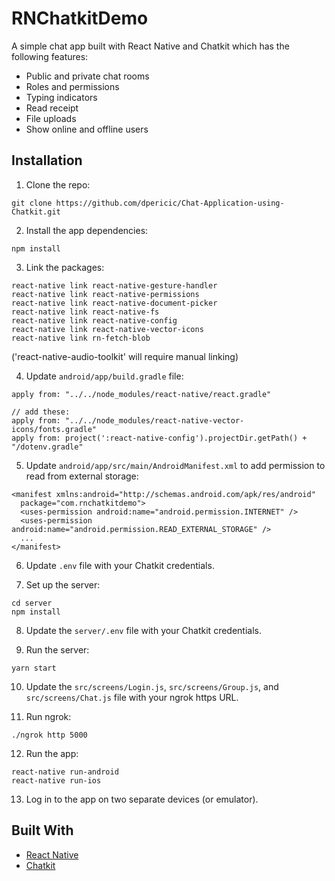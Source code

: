 # RNChatkitDemo
A simple chat app built with React Native and Chatkit which has the following features:

-  Public and private chat rooms
-  Roles and permissions
-  Typing indicators
-  Read receipt
-  File uploads
-  Show online and offline users

## Installation

1.  Clone the repo:

```
git clone https://github.com/dpericic/Chat-Application-using-Chatkit.git
```

2.  Install the app dependencies:

```
npm install
```

3.  Link the packages:

```
react-native link react-native-gesture-handler
react-native link react-native-permissions
react-native link react-native-document-picker
react-native link react-native-fs
react-native link react-native-config
react-native link react-native-vector-icons
react-native link rn-fetch-blob
```

('react-native-audio-toolkit' will require manual linking)

4.  Update `android/app/build.gradle` file:

```
apply from: "../../node_modules/react-native/react.gradle"

// add these:
apply from: "../../node_modules/react-native-vector-icons/fonts.gradle"
apply from: project(':react-native-config').projectDir.getPath() + "/dotenv.gradle"
```

5. Update `android/app/src/main/AndroidManifest.xml` to add permission to read from external storage:

```
<manifest xmlns:android="http://schemas.android.com/apk/res/android"
  package="com.rnchatkitdemo">
  <uses-permission android:name="android.permission.INTERNET" />
  <uses-permission android:name="android.permission.READ_EXTERNAL_STORAGE" />
  ...
</manifest>
```

6.  Update `.env` file with your Chatkit credentials.

7.  Set up the server:

```
cd server
npm install
```

8.  Update the `server/.env` file with your Chatkit credentials.

9.  Run the server:

```
yarn start
```

10. Update the `src/screens/Login.js`, `src/screens/Group.js`, and `src/screens/Chat.js` file with your ngrok https URL.

11.  Run ngrok:

```
./ngrok http 5000
```

12. Run the app:

```
react-native run-android
react-native run-ios
```

13. Log in to the app on two separate devices (or emulator).

## Built With

-   [React Native](http://facebook.github.io/react-native/)
-   [Chatkit](https://pusher.com/chatkit)
